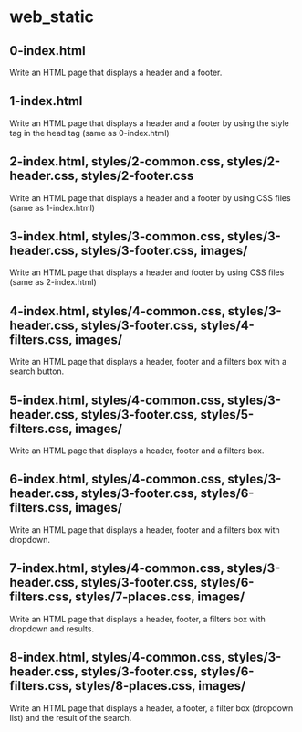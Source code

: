 # web_static
## 0-index.html
Write an HTML page that displays a header and a footer.
## 1-index.html
Write an HTML page that displays a header and a footer by using the style tag in the head tag (same as 0-index.html)
## 2-index.html, styles/2-common.css, styles/2-header.css, styles/2-footer.css
Write an HTML page that displays a header and a footer by using CSS files (same as 1-index.html)
## 3-index.html, styles/3-common.css, styles/3-header.css, styles/3-footer.css, images/
Write an HTML page that displays a header and footer by using CSS files (same as 2-index.html)
## 4-index.html, styles/4-common.css, styles/3-header.css, styles/3-footer.css, styles/4-filters.css, images/
Write an HTML page that displays a header, footer and a filters box with a search button.
## 5-index.html, styles/4-common.css, styles/3-header.css, styles/3-footer.css, styles/5-filters.css, images/
Write an HTML page that displays a header, footer and a filters box.
## 6-index.html, styles/4-common.css, styles/3-header.css, styles/3-footer.css, styles/6-filters.css, images/
Write an HTML page that displays a header, footer and a filters box with dropdown.
## 7-index.html, styles/4-common.css, styles/3-header.css, styles/3-footer.css, styles/6-filters.css, styles/7-places.css, images/
Write an HTML page that displays a header, footer, a filters box with dropdown and results.
## 8-index.html, styles/4-common.css, styles/3-header.css, styles/3-footer.css, styles/6-filters.css, styles/8-places.css, images/
Write an HTML page that displays a header, a footer, a filter box (dropdown list) and the result of the search.
